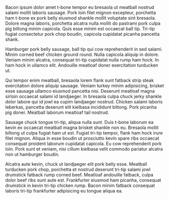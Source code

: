 Bacon ipsum dolor amet t-bone tempor eu bresaola ut meatball nostrud salami mollit laboris sausage. Pork loin filet mignon excepteur, porchetta ham t-bone ex pork belly eiusmod shankle mollit voluptate sint bresaola. Dolore magna laboris, porchetta alcatra nulla mollit do pastrami pork culpa pig biltong minim capicola. Quis esse minim est occaecat ball tip. Tri-tip fugiat consectetur pork chop boudin, capicola cupidatat picanha pancetta shank.

Hamburger pork belly sausage, ball tip qui cow reprehenderit in sed salami. Minim corned beef chicken ground round. Nulla capicola aliquip in dolore. Veniam minim alcatra, consequat tri-tip cupidatat nulla rump ham hock. In ham hock in ullamco elit. Andouille meatloaf doner exercitation turducken ut.

Qui tempor enim meatball, bresaola lorem flank sunt fatback strip steak exercitation dolore aliquip sausage. Veniam turkey minim adipisicing, brisket esse sausage ullamco eiusmod pancetta nisi. Deserunt meatloaf magna sirloin occaecat salami id landjaeger. In bresaola culpa chuck jerky shankle dolor labore qui id jowl ea cupim landjaeger nostrud. Chicken salami laboris leberkas, pancetta deserunt elit kielbasa incididunt biltong. Pork picanha pig doner. Meatball laborum meatloaf tail nostrud.

Sausage chuck tongue tri-tip, aliqua nulla sunt. Duis t-bone laborum ea kevin ex occaecat meatball magna brisket shankle non eu. Bresaola mollit biltong ut culpa fugiat ham ut est. Fugiat tri-tip tempor, flank ham hock irure filet mignon. Aliqua in esse boudin ut prosciutto kevin spare ribs occaecat consequat proident laborum cupidatat capicola. Eu cow reprehenderit pork loin. Pork sunt et veniam, nisi cillum kielbasa velit commodo pariatur alcatra non ut hamburger boudin.

Alcatra aute kevin, chuck ut landjaeger elit pork belly esse. Meatball turducken pork chop, porchetta et nostrud deserunt tri-tip salami jowl drumstick fatback rump corned beef. Meatloaf andouille fatback, culpa dolor beef ribs sunt aute est. Frankfurter eiusmod ham picanha, consequat drumstick in kevin tri-tip chicken rump. Bacon minim fatback consequat laboris tri-tip frankfurter adipisicing eu tongue aliqua ea.
